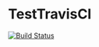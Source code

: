 # TestTravisCI
[![Build Status](https://travis-ci.org/fdecaire/TestTravisCI.svg?branch=UseXunit2)](https://travis-ci.org/fdecaire/TestTravisCI)
